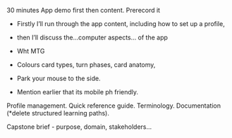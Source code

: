 30 minutes
App demo first then content.
Prerecord it


- Firstly I’ll run through the app content, including how to set up a profile,
- then I’ll discuss the…computer aspects… of the app
- Wht MTG
- Colours card types, turn phases, card anatomy,

- Park your mouse to the side.
- Mention earlier that its mobile ph friendly.

Profile management.
Quick reference guide.
Terminology.
Documentation (*delete structured learning paths).

Capstone brief - purpose, domain, stakeholders…

